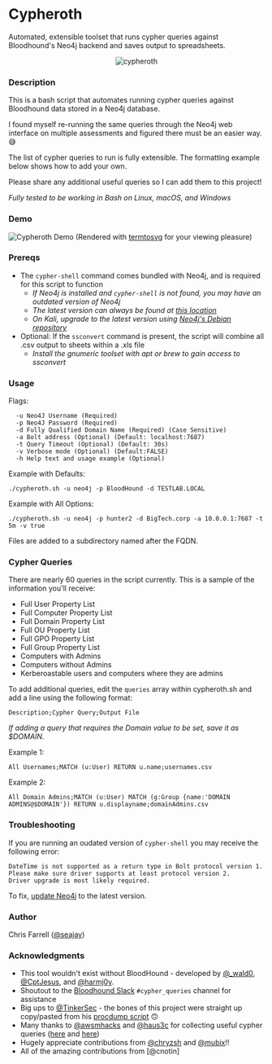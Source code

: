 # Cypheroth
 Automated, extensible toolset that runs cypher queries against Bloodhound's Neo4j backend and saves output to spreadsheets.


<p align="center">
  <img src="./img/cypheroth.png" alt="cypheroth"/>
</p>


### Description

This is a bash script that automates running cypher queries against Bloodhound data stored in a Neo4j database.

I found myself re-running the same queries through the Neo4j web interface on multiple assessments and figured there must be an easier way. 😅

The list of cypher queries to run is fully extensible. The formatting example below shows how to add your own.

Please share any additional useful queries so I can add them to this project!

*Fully tested to be working in Bash on Linux, macOS, and Windows*

### Demo

![Cypheroth Demo](./img/demo_v1_4.svg)
(Rendered with [termtosvg](https://github.com/nbedos/termtosvg) for your viewing pleasure)

### Prereqs

* The `cypher-shell` command comes bundled with Neo4j, and is required for this script to function
  * _If Neo4j is installed and `cypher-shell` is not found, you may have an outdated version of Neo4j_
  * _The latest version can always be found at [this location](https://neo4j.com/download-center/)_
  * _On Kali, upgrade to the latest version using [Neo4j's Debian repository](https://debian.neo4j.org)_
* Optional: If the `ssconvert` command is present, the script will combine all .csv output to sheets within a .xls file
  * _Install the gnumeric toolset with apt or brew to gain access to ssconvert_

### Usage

Flags:
```
  -u Neo4J Username (Required)
  -p Neo4J Password (Required)
  -d Fully Qualified Domain Name (Required) (Case Sensitive)
  -a Bolt address (Optional) (Default: localhost:7687)
  -t Query Timeout (Optional) (Default: 30s)
  -v Verbose mode (Optional) (Default:FALSE)
  -h Help text and usage example (Optional)
```
Example with Defaults:

  `./cypheroth.sh -u neo4j -p BloodHound -d TESTLAB.LOCAL`

Example with All Options:

  `./cypheroth.sh -u neo4j -p hunter2 -d BigTech.corp -a 10.0.0.1:7687 -t 5m -v true`


Files are added to a subdirectory named after the FQDN.

### Cypher Queries

There are nearly 60 queries in the script currently. This is a sample of the information you'll receive:

* Full User Property List
* Full Computer Property List
* Full Domain Property List
* Full OU Property List
* Full GPO Property List
* Full Group Property List
* Computers with Admins
* Computers without Admins
* Kerberoastable users and computers where they are admins

To add additional queries, edit the `queries` array within cypheroth.sh and add a line using the following format:

`Description;Cypher Query;Output File`

*If adding a query that requires the Domain value to be set, save it as $DOMAIN.*

Example 1:
```
All Usernames;MATCH (u:User) RETURN u.name;usernames.csv
```

Example 2:
```
All Domain Admins;MATCH (u:User) MATCH (g:Group {name:'DOMAIN ADMINS@$DOMAIN'}) RETURN u.displayname;domainAdmins.csv
```

### Troubleshooting

If you are running an oudated version of `cypher-shell` you may receive the following error:

```
DateTime is not supported as a return type in Bolt protocol version 1.
Please make sure driver supports at least protocol version 2.
Driver upgrade is most likely required.
```

To fix, [update Neo4j](https://neo4j.com/download-center/) to the latest version.

### Author
Chris Farrell ([@seajay](https://twitter.com/seajay))

### Acknowledgments

* This tool wouldn't exist without BloodHound - developed by [@_wald0](https://twitter.com/_wald0), [@CptJesus](https://twitter.com/CptJesus), and [@harmj0y](https://twitter.com/harmj0y).
* Shoutout to the [Bloodhound Slack](https://bloodhoundgang.herokuapp.com) `#cypher_queries` channel for assistance
* Big ups to [@TinkerSec](https://twitter.com/TinkerSec) - the bones of this project were straight up copy/pasted from his [procdump script](https://github.com/tinkersec/scratchpad/blob/master/BashScripts/grabDump.sh) 🙃
* Many thanks to [@awsmhacks](https://twitter.com/awsmhacks) and [@haus3c](https://twitter.com/haus3c) for collecting useful cypher queries ([here](https://github.com/awsmhacks/awsmBloodhoundCustomQueries) and [here](https://hausec.com/2019/09/09/bloodhound-cypher-cheatsheet/))
* Hugely appreciate contributions from [@chryzsh](https://twitter.com/chryzsh) and [@mubix](https://twitter.com/mubix)!!
* All of the amazing contributions from [@cnotin]
